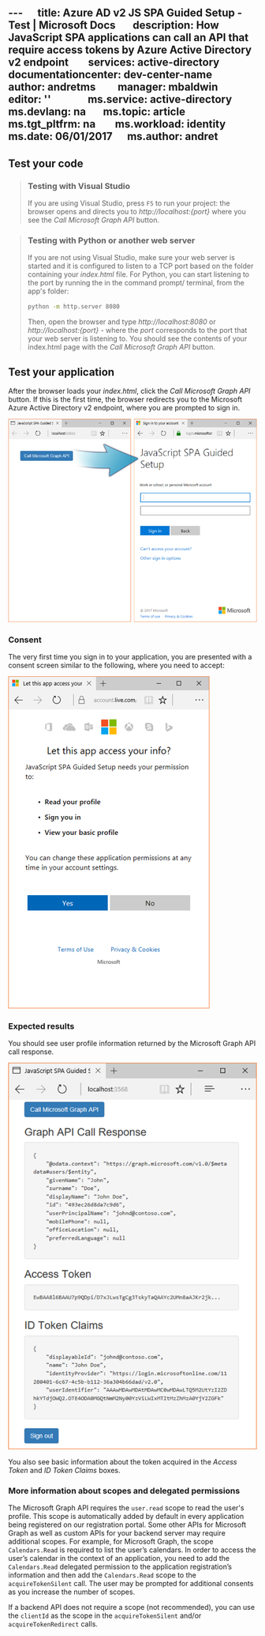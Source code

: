 ---     
title: Azure AD v2 JS SPA Guided Setup - Test | Microsoft Docs      
description: How JavaScript SPA applications can call an API that require access tokens by Azure Active Directory v2 endpoint       
services: active-directory      
documentationcenter: dev-center-name        
author: andretms        
manager: mbaldwin       
editor: ''      
       
ms.service: active-directory        
ms.devlang: na      
ms.topic: article       
ms.tgt_pltfrm: na       
ms.workload: identity       
ms.date: 06/01/2017     
ms.author: andret
---

## Test your code

> ### Testing with Visual Studio
> If you are using Visual Studio, press `F5` to run your project: the browser opens and directs you to *http://localhost:{port}* where you see the *Call Microsoft Graph API* button.

<p/><!-- -->

> ### Testing with Python or another web server
> If you are not using Visual Studio, make sure your web server is started and it is configured to listen to a TCP port based on the folder containing your *index.html* file. For Python, you can start listening to the port by running the in the command prompt/ terminal, from the app's folder:
> 
> ```bash
> python -m http.server 8080
> ```
>  Then, open the browser and type *http://localhost:8080* or *http://localhost:{port}* - where the *port* corresponds to the port that your web server is listening to. You should see the contents of your index.html page with the *Call Microsoft Graph API* button.

## Test your application

After the browser loads your *index.html*, click the *Call Microsoft Graph API* button. If this is the first time, the browser redirects you to the Microsoft Azure Active Directory v2 endpoint, where you are  prompted to sign in.
 
![Sample screen shot](media/active-directory-singlepageapp-javascriptspa-test/javascriptspascreenshot1.png)


### Consent
The very first time you sign in to your application, you are presented with a consent screen similar to the following, where you need to accept:

 ![Consent screen](media/active-directory-singlepageapp-javascriptspa-test/javascriptspaconsent.png)


### Expected results
You should see user profile information returned by the Microsoft Graph API call response.
 
 ![Results](media/active-directory-singlepageapp-javascriptspa-test/javascriptsparesults.png)

You also see basic information about the token acquired in the *Access Token* and *ID Token Claims* boxes.

<!--start-collapse-->
### More information about scopes and delegated permissions

The Microsoft Graph API requires the `user.read` scope to read the user's profile. This scope is automatically added by default in every application being registered on our registration portal. Some other APIs for Microsoft Graph as well as custom APIs for your backend server may require additional scopes. For example, for Microsoft Graph, the scope `Calendars.Read` is required to list the user’s calendars. In order to access the user’s calendar in the context of an application, you need to add the `Calendars.Read` delegated permission to the application registration’s information and then add the `Calendars.Read` scope to the `acquireTokenSilent` call. The user may be prompted for additional consents as you increase the number of scopes.

If a backend API does not require a scope (not recommended), you can use the `clientId` as the scope in the `acquireTokenSilent` and/or `acquireTokenRedirect` calls.

<!--end-collapse-->
